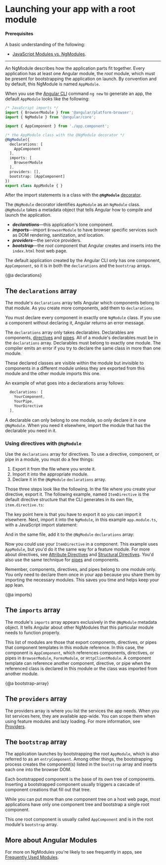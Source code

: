 # Launching your app with a root module

#### Prerequisites

A basic understanding of the following:
* [JavaScript Modules vs. NgModules](guide/ngmodule-vs-jsmodule).

<hr />

An NgModule describes how the application parts fit together.
Every application has at least one Angular module, the _root_ module,
which must be present for bootstrapping the application on launch.
By convention and by default, this NgModule is named `AppModule`.

When you use the [Angular CLI](cli) command `ng new` to generate an app, the default `AppModule` looks like the following:

```typescript
/* JavaScript imports */
import { BrowserModule } from '@angular/platform-browser';
import { NgModule } from '@angular/core';

import { AppComponent } from './app.component';

/* the AppModule class with the @NgModule decorator */
@NgModule({
  declarations: [
    AppComponent
  ],
  imports: [
    BrowserModule
  ],
  providers: [],
  bootstrap: [AppComponent]
})
export class AppModule { }

```

After the import statements is a class with the
**`@NgModule`** [decorator](guide/glossary#decorator '"Decorator" explained').

The `@NgModule` decorator identifies `AppModule` as an `NgModule` class.
`@NgModule` takes a metadata object that tells Angular how to compile and launch the application.

* **_declarations_**&mdash;this application's lone component.
* **_imports_**&mdash;import `BrowserModule` to have browser specific services such as DOM rendering, sanitization, and location.
* **_providers_**&mdash;the service providers.
* **_bootstrap_**&mdash;the _root_ component that Angular creates and inserts
into the `index.html` host web page.

The default application created by the Angular CLI only has one component, `AppComponent`, so it
is in both the `declarations` and the `bootstrap` arrays.

{@a declarations}

## The `declarations` array

The module's `declarations` array tells Angular which components belong to that module.
As you create more components, add them to `declarations`.

You must declare every component in exactly one `NgModule` class.
If you use a component without declaring it, Angular returns an
error message.

The `declarations` array only takes declarables. Declarables
are components, [directives](guide/attribute-directives) and [pipes](guide/pipes).
All of a module's declarables must be in the `declarations` array.
Declarables must belong to exactly one module. The compiler emits
an error if you try to declare the same class in more than one module.

These declared classes are visible within the module but invisible
to components in a different module unless they are exported from
this module and the other module imports this one.

An example of what goes into a declarations array follows:

```typescript
  declarations: [
    YourComponent,
    YourPipe,
    YourDirective
  ],
```

A declarable can only belong to one module, so only declare it in
one `@NgModule`. When you need it elsewhere,
import the module that has the declarable you need in it.


### Using directives with `@NgModule`

Use the `declarations` array for directives.
To use a directive, component, or pipe in a module, you must do a few things:

1. Export it from the file where you wrote it.
2. Import it into the appropriate module.
3. Declare it in the `@NgModule` `declarations` array.


Those three steps look like the following. In the file where you create your directive, export it.
The following example, named `ItemDirective` is the default directive structure that the CLI generates in its own file, `item.directive.ts`:

<code-example path="bootstrapping/src/app/item.directive.ts" region="directive" header="src/app/item.directive.ts"></code-example>

The key point here is that you have to export it so you can import it elsewhere. Next, import it
into the `NgModule`, in this example `app.module.ts`, with a JavaScript import statement:

<code-example path="bootstrapping/src/app/app.module.ts" region="directive-import" header="src/app/app.module.ts"></code-example>

And in the same file, add it to the `@NgModule` `declarations` array:

<code-example path="bootstrapping/src/app/app.module.ts" region="declarations" header="src/app/app.module.ts"></code-example>


Now you could use your `ItemDirective` in a component. This example uses `AppModule`, but you'd do it the same way for a feature module. For more about directives, see [Attribute Directives](guide/attribute-directives) and [Structural Directives](guide/structural-directives). You'd also use the same technique for [pipes](guide/pipes) and components.

Remember, components, directives, and pipes belong to one module only. You only need to declare them once in your app because you share them by importing the necessary modules. This saves you time and helps keep your app lean.

{@a imports}

## The `imports` array

The module's `imports` array appears exclusively in the `@NgModule` metadata object.
It tells Angular about other NgModules that this particular module needs to function properly.

<code-example
    path="bootstrapping/src/app/app.module.ts"
    region="imports"
    header="src/app/app.module.ts (excerpt)">
</code-example>

This list of modules are those that export components, directives, or pipes
that component templates in this module reference. In this case, the component is
`AppComponent`, which references components, directives, or pipes in `BrowserModule`,
`FormsModule`, or  `HttpClientModule`.
A component template can reference another component, directive,
or pipe when the referenced class is declared in this module or
the class was imported from another module.



{@a bootstrap-array}

## The `providers` array

The providers array is where you list the services the app needs. When
you list services here, they are available app-wide. You can scope
them when using feature modules and lazy loading. For more information, see
[Providers](guide/providers).

## The `bootstrap` array

The application launches by bootstrapping the root `AppModule`, which is
also referred to as an `entryComponent`.
Among other things, the bootstrapping process creates the component(s) listed in the `bootstrap` array
and inserts each one into the browser DOM.

Each bootstrapped component is the base of its own tree of components.
Inserting a bootstrapped component usually triggers a cascade of
component creations that fill out that tree.

While you can put more than one component tree on a host web page,
most applications have only one component tree and bootstrap a single root component.

This one root component is usually called `AppComponent` and is in the
root module's `bootstrap` array.



## More about Angular Modules

For more on NgModules you're likely to see frequently in apps,
see [Frequently Used Modules](guide/frequent-ngmodules).
